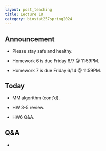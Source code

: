 ```yaml
---
layout: post_teaching
title: Lecture 18
category: biostat257spring2024
---
```


## Announcement

* Please stay safe and healthy.

* Homework 6 is due Friday 6/7 @ 11:59PM.

* Homework 7 is due Friday 6/14 @ 11:59PM.

## Today

* MM algorithm (cont'd).

* HW 3-5 review.

* HW6 Q&A.

## Q&A

* 
